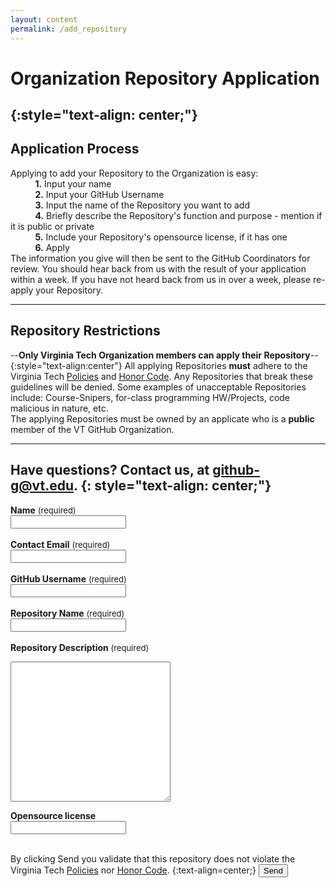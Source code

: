 ```yaml
---
layout: content
permalink: /add_repository
---
```


# **Organization Repository Application**
{:style="text-align: center;"}
---

## **Application Process**  
Applying to add your Repository to the Organization is easy:  
&nbsp;&nbsp;&nbsp;&nbsp;&nbsp;&nbsp;&nbsp;&nbsp;&nbsp;&nbsp;**1.** Input your name  
&nbsp;&nbsp;&nbsp;&nbsp;&nbsp;&nbsp;&nbsp;&nbsp;&nbsp;&nbsp;**2.** Input your GitHub Username  
&nbsp;&nbsp;&nbsp;&nbsp;&nbsp;&nbsp;&nbsp;&nbsp;&nbsp;&nbsp;**3.** Input the name of the Repository you want to add  
&nbsp;&nbsp;&nbsp;&nbsp;&nbsp;&nbsp;&nbsp;&nbsp;&nbsp;&nbsp;**4.** Briefly describe the Repository's function and purpose - mention if it is public or private  
&nbsp;&nbsp;&nbsp;&nbsp;&nbsp;&nbsp;&nbsp;&nbsp;&nbsp;&nbsp;**5.** Include your Repository's opensource license, if it has one  
&nbsp;&nbsp;&nbsp;&nbsp;&nbsp;&nbsp;&nbsp;&nbsp;&nbsp;&nbsp;**6.** Apply  
The information you give will then be sent to the GitHub Coordinators for review. You should hear back from us with the result of your application within a week. If you have not heard back from us in over a week, please re-apply your Repository.

---

## **Repository Restrictions**  
--**Only Virginia Tech Organization members can apply their Repository**--  
{:style="text-align:center"}
All applying Repositories **must** adhere to the Virginia Tech [Policies](http://www.policies.vt.edu/index.php) and [Honor Code](http://honorsystem.vt.edu/HSConstitution/honor_code_manual_and_policy.html). Any Repositories that break these guidelines will be denied. Some examples of unacceptable Repositories include: Course-Snipers, for-class programming HW/Projects, code malicious in nature, etc.  
The applying Repositories must be owned by an applicate who is a **public** member of the VT GitHub Organization.

---
Have questions? Contact us, at <github-g@vt.edu>.
{: style="text-align: center;"} 
---


<b>Name</b> <font size="2.5rem"> (required) </font><br>
<input class="rounded" name="name" placeholder="" id="name_field"><br><br>
<b>Contact Email</b> <font size="2.5rem"> (required) </font><br>
<input class="rounded" name="email" placeholder="" id="email_field"><br><br>
<b>GitHub Username</b> <font size="2.5rem"> (required) </font><br>
<input class="rounded" name="github_username" placeholder="" id="username_field"><br><br>
<b>Repository Name</b> <font size="2.5rem"> (required) </font><br>
<input class="rounded" name="repository_name" placeholder="" id="repository_field"><br><br>
<b>Repository Description</b><font size="2.5rem"> (required)</font>
<textarea class="rounded" name="description" id="description_field" placeholder="" style="min-height:14rem; min-width:16rem"></textarea>
<b>Opensource license</b><br>
<input class="rounded" name="license" placeholder="" id="license_field"><br><br>
<!-- <div class="g-recaptcha" data-sitekey="6LcKlhcUAAAAAACUoRI5vsV3194GDQAMscIP_bC3" disabled></div><br> -->
By clicking Send you validate that this repository does not violate the Virginia Tech [Policies](http://www.policies.vt.edu/index.php) nor [Honor Code](http://honorsystem.vt.edu/HSConstitution/honor_code_manual_and_policy.html).
{:text-align=center;}
<input type="submit" value="Send" onclick="sendAddRepoReq()"><br><br>
<a style="text-decoration: none" class="" name="send_message" id="send_message"><a/><br>


<script
  src="https://code.jquery.com/jquery-3.1.1.min.js"
  integrity="sha256-hVVnYaiADRTO2PzUGmuLJr8BLUSjGIZsDYGmIJLv2b8="
  crossorigin="anonymous"></script>
<script type="text/javascript" src="assets/javascript/verifyApplyFields.js"></script>
<script type="text/javascript" src="assets/javascript/sendFunction.js"></script>
